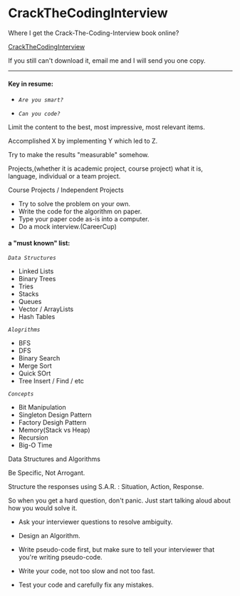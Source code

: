 CrackTheCodingInterview
=======================

Where I get the Crack-The-Coding-Interview book online?

[CrackTheCodingInterview][1]

If you still can't download it, email me and I will send you one copy.

***

#### Key in resume:

- _`Are you smart?`_

- _`Can you code?`_

Limit the content to the best, most impressive, most relevant items.

Accomplished X by implementing Y which led to Z.

Try to make the results "measurable" somehow.

Projects,(whether it is academic project, course project) what it is, language, individual or a team project.

Course Projects / Independent Projects

- Try to solve the problem on your own.
- Write the code for the algorithm on paper.
- Type your paper code as-is into a computer.
- Do a mock interview.(CareerCup)

#### a "must known" list:
_`Data Structures`_

- Linked Lists
- Binary Trees
- Tries
- Stacks
- Queues
- Vector / ArrayLists
- Hash Tables

_`Alogrithms`_
- BFS
- DFS
- Binary Search
- Merge Sort
- Quick SOrt
- Tree Insert / Find / etc

_`Concepts`_
- Bit Manipulation
- Singleton Design Pattern
- Factory Desigh Pattern
- Memory(Stack vs Heap)
- Recursion
- Big-O Time

Data Structures and Algorithms

Be Specific, Not Arrogant.

Structure the responses using S.A.R. : Situation, Action, Response.

So when you get a hard question, don't panic. Just start talking aloud about how you would solve it.

- Ask your interviewer questions to resolve ambiguity.

- Design an Algorithm.

- Write pseudo-code first, but make sure to tell your interviewer that you're writing pseudo-code.

- Write your code, not too slow and not too fast.

- Test your code and carefully fix any mistakes.

[1]:http://yun.baidu.com/share/link?uk=923744475&shareid=1595974228
